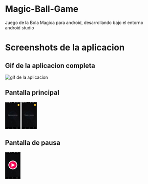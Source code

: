 # Magic-Ball-Game
Juego de la Bola Magica para android, desarrollando bajo el entorno android studio

<h1><strong>Screenshots de la aplicacion</strong></h>

<h2>Gif de la aplicacion completa</h2>
<img src="/screenshots_magicBall/app.gif" alt="gif de la aplicacion">

<h2>Pantalla principal</h2>
<img src="/screenshots_magicBall/Screenshot_2018-07-16-01-28-52.png" width="50px" alt="Screenshot de la aplicacion">
<img src="/screenshots_magicBall/Screenshot_2018-07-16-01-28-57.png" width="50px" alt="Screenshot de la aplicacion">
<h2>Pantalla de pausa</h2>
<img src="/screenshots_magicBall/Screenshot_2018-07-16-01-29-01.png" width="50px" alt="Screenshot de la aplicacion">



